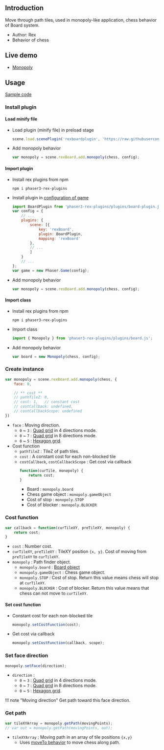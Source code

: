 ## Introduction

Move through path tiles, used in monopoly-like application, chess behavior of Board system.

- Author: Rex
- Behavior of chess

## Live demo

- [Monopoly](https://codepen.io/rexrainbow/pen/WWJxZL)

## Usage

[Sample code](https://github.com/rexrainbow/phaser3-rex-notes/tree/master/examples/board-monopoly)

### Install plugin

#### Load minify file

- Load plugin (minify file) in preload stage
    ```javascript
    scene.load.scenePlugin('rexboardplugin', 'https://raw.githubusercontent.com/rexrainbow/phaser3-rex-notes/master/dist/rexboardplugin.min.js', 'rexBoard', 'rexBoard');
    ```
- Add monopoly behavior
    ```javascript
    var monopoly = scene.rexBoard.add.monopoly(chess, config);
    ```

#### Import plugin

- Install rex plugins from npm
    ```
    npm i phaser3-rex-plugins
    ```
- Install plugin in [configuration of game](game.md#configuration)
    ```javascript
    import BoardPlugin from 'phaser3-rex-plugins/plugins/board-plugin.js';
    var config = {
        // ...
        plugins: {
            scene: [{
                key: 'rexBoard',
                plugin: BoardPlugin,
                mapping: 'rexBoard'
            },
            // ...
            ]
        }
        // ...
    };
    var game = new Phaser.Game(config);
    ```
- Add monopoly behavior
    ```javascript
    var monopoly = scene.rexBoard.add.monopoly(chess, config);
    ```

#### Import class

- Install rex plugins from npm
    ```
    npm i phaser3-rex-plugins
    ```
- Import class
    ```javascript
    import { Monopoly } from 'phaser3-rex-plugins/plugins/board.js';
    ```
- Add monopoly behavior
    ```javascript
    var board = new Monopoly(chess, config);
    ```

### Create instance

```javascript
var monopoly = scene.rexBoard.add.monopoly(chess, {
    face: 0,

    // ** cost **
    // pathTileZ: 0,
    // cost: 1,   // constant cost
    // costCallback: undefined,
    // costCallbackScope: undefined
})
```

- `face` : Moving direction.
    - `0` ~ `3` : [Quad grid](board-quadgrid.md#directions) in 4 directions mode.
    - `0` ~ `7` : [Quad grid](board-quadgrid.md#directions) in 8 directions mode.
    - `0` ~ `5` : [Hexagon grid](board-hexagongrid.md#directions).
- Cost function
    - `pathTileZ` : TileZ of path tiles.
    - `cost` : A constant cost for each non-blocked tile
    - `costCallback`, `costCallbackScope` :  Get cost via callback
        ```javascript
        function(curTile, monopoly) {
            return cost;
        }
        ```
        - Board : `monopoly.board`
        - Chess game object : `monopoly.gameObject`
        - Cost of stop : `monopoly.STOP`
        - Cost of blocker : `monopoly.BLOCKER`

### Cost function

```javascript
var callback = function(curTileXY, preTileXY, monopoly) {
    return cost;
}
```

- `cost` : Number cost.
- `curTileXY`, `preTileXY` : TileXY position `{x, y}`. Cost of moving from `preTileXY` to `curTileXY`.
- `monopoly` : Path finder object.
    - `monopoly.board` : [Board object](board.md)
    - `monopoly.gameObject` : Chess game object.
    - `monopoly.STOP` : Cost of stop. Return this value means chess will stop at `curTileXY`.
    - `monopoly.BLOCKER` : Cost of blocker. Return this value means that chess can not move to `curTileXY`.

#### Set cost function

- Constant cost for each non-blocked tile
    ```javascript
    monopoly.setCostFunction(cost);
    ```
- Get cost via callback
    ```javascript
    monopoly.setCostFunction(callback, scope);
    ```

### Set face direction

```javascript
monopoly.setFace(direction);
```

- `direction` :
    - `0` ~ `3` : [Quad grid](board-quadgrid.md#directions) in 4 directions mode.
    - `0` ~ `7` : [Quad grid](board-quadgrid.md#directions) in 8 directions mode.
    - `0` ~ `5` : [Hexagon grid](board-hexagongrid.md#directions).

!!! note "Moving direction"
    Get path toward this face direction.

### Get path

```javascript
var tileXYArray = monopoly.getPath(movingPoints);
// var out = monopoly.getPath(movingPoints, out);
```

- `tileXYArray` : Moving path in an array of tile positions `{x,y}`
    - Uses [moveTo behavior](board-moveto.md) to move chess along path.